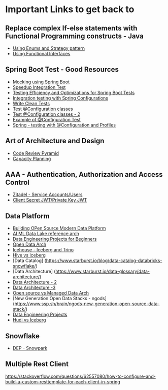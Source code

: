 # Important Links to get back to

## Replace complex If-else statements with Functional Programming constructs - Java
- [Using Enums and Strategy pattern](https://medium.com/@jakemer10/replacing-if-else-statements-with-enums-in-java-a-cleaner-approach-a16ba4eead40)
- [Using Functional Interfaces](https://dev.to/phouchens/functional-programming-in-java-refactoring-if-else-logic-with-the-help-of-functional-interfaces-2hcj)


## Spring Boot Test - Good Resources
- [Mocking using Spring Boot](https://symflower.com/en/company/blog/2024/how-to-do-mocking-spring-boot/)
- [Speedup Integration Test](https://auto1.tech/integration-test-speedup/)
- [Testing Efficiency and Optimizations for Spring Boot Tests]((https://engineering.zalando.com/posts/2023/11/mastering-testing-efficiency-in-spring-boot-optimization-strategies-and-best-practices.html))
- [Integration testing with Spring Configurations](http://www.everydayunittesting.com/2018/11/integration-testing-with-spring-configurations-2.html)
- [Write Clean Tests](https://www.petrikainulainen.net/programming/testing/writing-clean-tests-it-starts-from-the-configuration/)
- [Test @Configuration classes](https://dev.to/stack-labs/how-to-test-configuration-class-in-spring-boot-16ai)
- [Test @Configuration classes - 2](https://medium.com/@bbks101/testing-of-spring-configuration-class-a3638d9011ff)
- [Example of @Configuration Test](https://gitlab.com/davinkevin/testing-configuration-class/-/blob/master/src/test/java/com/stacklabs/blog/testingconfigurationclass/ExampleConfigurationTest.java)
- [Spring - testing with @Configuration and Profiles](https://spring.io/blog/2011/06/21/spring-3-1-m2-testing-with-configuration-classes-and-profiles)





## Art of Architecture and Design
- [Code Review Pyramid](https://medium.com/@bbks101/code-review-pyramid-b31c1210751e)
- [Capacity Planning](https://medium.com/@bbks101/capacity-planning-8d5a84fe29fc)



## AAA - Authentication, Authorization and Access Control
- [Zitadel - Service Accounts/Users](https://zitadel.com/docs/guides/integrate/service-users/authenticate-service-users)
- [Client Secret JWT/Private Key JWT](https://www.youtube.com/watch?v=wdxOwEHhvfo)


## Data Platform
- [Building OPen Source Modern Data Platform](https://towardsdatascience.com/building-an-end-to-end-open-source-modern-data-platform-c906be2f31bd)
- [AI ML Data Lake reference arch](https://thenewstack.io/architects-guide-to-a-reference-architecture-for-an-ai-ml-data-lake/)
- [Data Engineering Projects for Beginners](https://www.startdataengineering.com/post/data-engineering-project-for-beginners-batch-edition/)
- [Open Data Arch](https://www.starburst.io/blog/open-data-architecture/)
- [Icehouse - Iceberg and Trino](https://www.starburst.io/blog/introducing-icehouse-trino-iceberg/)
- [Hive vs Iceberg](https://www.starburst.io/blog/hive-vs-iceberg/)
- [Data Catalog] (https://www.starburst.io/blog/data-catalog-databricks-snowflake/)
- [Data Architecture] (https://www.starburst.io/data-glossary/data-architecture/)
- [Data Architecture - 2](https://rivery.io/blog/what-is-data-architecture/)
- [Data Architecture -3](https://www.plainconcepts.com/future-data-architecture/)
- [Open source vs Managed Data Arch](https://rivery.io/blog/open-source-vs-managed-data-architectures-which-one-should-you-choose/)
- [New Generation Open Data Stacks - ngods] (https://www.ssp.sh/brain/ngods-new-generation-open-source-data-stack/)
- [Data Engineering Projects](https://www.ssp.sh/brain/open-source-data-engineering-projects/)
- [Hudi vs Iceberg](https://risingwave.com/blog/apache-hudi-vs-apache-iceberg-a-comprehensive-comparison/)



## Snowflake
- [DEP - Snowpark](https://quickstarts.snowflake.com/guide/data_engineering_pipelines_with_snowpark_python/)






## Multiple Rest Client
https://stackoverflow.com/questions/62557080/how-to-configure-and-build-a-custom-resttemplate-for-each-client-in-spring
